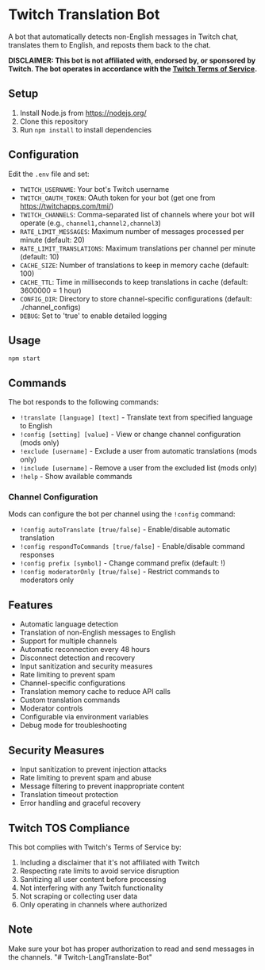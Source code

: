 # Twitch Translation Bot

A bot that automatically detects non-English messages in Twitch chat, translates them to English, and reposts them back to the chat.

**DISCLAIMER: This bot is not affiliated with, endorsed by, or sponsored by Twitch. The bot operates in accordance with the [Twitch Terms of Service](https://legal.twitch.com/legal/terms-of-service/).**

## Setup

1. Install Node.js from https://nodejs.org/
2. Clone this repository
3. Run `npm install` to install dependencies

## Configuration

Edit the `.env` file and set:

- `TWITCH_USERNAME`: Your bot's Twitch username
- `TWITCH_OAUTH_TOKEN`: OAuth token for your bot (get one from https://twitchapps.com/tmi/)
- `TWITCH_CHANNELS`: Comma-separated list of channels where your bot will operate (e.g., `channel1,channel2,channel3`)
- `RATE_LIMIT_MESSAGES`: Maximum number of messages processed per minute (default: 20)
- `RATE_LIMIT_TRANSLATIONS`: Maximum translations per channel per minute (default: 10)
- `CACHE_SIZE`: Number of translations to keep in memory cache (default: 100)
- `CACHE_TTL`: Time in milliseconds to keep translations in cache (default: 3600000 = 1 hour)
- `CONFIG_DIR`: Directory to store channel-specific configurations (default: ./channel_configs)
- `DEBUG`: Set to 'true' to enable detailed logging

## Usage

```
npm start
```

## Commands

The bot responds to the following commands:

- `!translate [language] [text]` - Translate text from specified language to English
- `!config [setting] [value]` - View or change channel configuration (mods only)
- `!exclude [username]` - Exclude a user from automatic translations (mods only)
- `!include [username]` - Remove a user from the excluded list (mods only)
- `!help` - Show available commands

### Channel Configuration

Mods can configure the bot per channel using the `!config` command:

- `!config autoTranslate [true/false]` - Enable/disable automatic translation
- `!config respondToCommands [true/false]` - Enable/disable command responses
- `!config prefix [symbol]` - Change command prefix (default: !)
- `!config moderatorOnly [true/false]` - Restrict commands to moderators only

## Features

- Automatic language detection
- Translation of non-English messages to English
- Support for multiple channels
- Automatic reconnection every 48 hours
- Disconnect detection and recovery
- Input sanitization and security measures
- Rate limiting to prevent spam
- Channel-specific configurations
- Translation memory cache to reduce API calls
- Custom translation commands
- Moderator controls
- Configurable via environment variables
- Debug mode for troubleshooting

## Security Measures

- Input sanitization to prevent injection attacks
- Rate limiting to prevent spam and abuse
- Message filtering to prevent inappropriate content
- Translation timeout protection
- Error handling and graceful recovery

## Twitch TOS Compliance

This bot complies with Twitch's Terms of Service by:

1. Including a disclaimer that it's not affiliated with Twitch
2. Respecting rate limits to avoid service disruption
3. Sanitizing all user content before processing
4. Not interfering with any Twitch functionality
5. Not scraping or collecting user data
6. Only operating in channels where authorized

## Note

Make sure your bot has proper authorization to read and send messages in the channels. "# Twitch-LangTranslate-Bot" 
